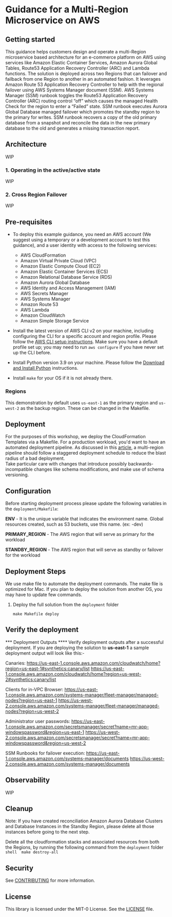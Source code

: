 # Guidance for a Multi-Region Microservice on AWS

## Getting started

This guidance helps customers design and operate a multi-Region microservice based architecture for an e-commerce platform on AWS using services like Amazon Elastic Container Services, Amazon Aurora Global Tables, Route53 Application Recovery Controller (ARC) and Lambda functions. The solution is deployed across two Regions that can failover and failback from one Region to another in an automated fashion. It leverages Amazon Route 53 Application Recovery Controller to help with the regional failover using AWS Systems Manager document (SSM). AWS Systems Manager (SSM) runbook  toggles the Route53 Application Recovery Controller (ARC) routing control “off” which causes the managed Health Check for the region to enter a “Failed” state. SSM runbook executes Aurora Global Database managed failover which promotes the standby region to the primary for writes. SSM runbook recovers a copy of the old primary database from a snapshot and reconcile the data in the new primary database to the old and generates a missing transaction report. 

## Architecture
WIP

### 1. Operating in the active/active state
WIP

### 2. Cross Region Failover 
WIP


## Pre-requisites

* To deploy this example guidance, you need an AWS account (We suggest using a temporary or a development account to 
  test this guidance), and a user identity with access to the following services:

    * AWS CloudFormation
    * Amazon Virtual Private Cloud (VPC)
    * Amazon Elastic Compute Cloud (EC2)
    * Amazon Elastic Container Services (ECS)
    * Amazon Relational Database Service (RDS)
    * Amazon Aurora Global Database 
    * AWS Identity and Access Management (IAM)
    * AWS Secrets Manager
    * AWS Systems Manager
    * Amazon Route 53
    * AWS Lambda
    * Amazon CloudWatch
    * Amazon Simple Storage Service
* Install the latest version of AWS CLI v2 on your machine, including configuring the CLI for a specific account and region
profile.  Please follow the [AWS CLI setup instructions](https://github.com/aws/aws-cli).  Make sure you have a 
default profile set up; you may need to run `aws configure` if you have never set up the CLI before. 

* Install Python version 3.9 on your machine. Please follow the [Download and Install Python](https://www.python.org/downloads/) instructions.

* Install `make` for your OS if it is not already there.

### Regions

This demonstration by default uses `us-east-1` as the primary region and `us-west-2` as the backup region. These can be changed in the Makefile.

## Deployment

For the purposes of this workshop, we deploy the CloudFormation Templates via a Makefile. For a production workload, you'd want to have an automated deployment pipeline.  As discussed in this 
[article](https://aws.amazon.com/builders-library/automating-safe-hands-off-deployments/?did=ba_card&trk=ba_card), a multi-region pipeline should follow a staggered deployment schedule to reduce the blast radius of a bad deployment.  
Take particular care with changes that introduce possibly backwards-incompatible changes like schema modifications, and make use of schema versioning.


## Configuration
Before starting deployment process please update the following variables in the `deployment/Makefile`:

**ENV** - It is the unique variable that indicates the environment name. Global resources created, such as S3 buckets, use this name. (ex: -dev)

**PRIMARY_REGION** - The AWS region that will serve as primary for the workload

**STANDBY_REGION** - The AWS region that will serve as standby or failover for the workload

## Deployment Steps

We use make file to automate the deployment commands. The make file is optimized for Mac. If you plan to deploy the solution from another OS, you may have to update few commands.

1. Deploy the full solution from the `deployment` folder
    ```shell
    make Makefile deploy
    ```

## Verify the deployment

*** Deployment Outputs ****
Verify deployment outputs after a successful deployment. If you are deploying the solution to **us-east-1** a sample deployment output will look like this:- 

Canaries:
https://us-east-1.console.aws.amazon.com/cloudwatch/home?region=us-east-1#synthetics:canary/list
https://us-east-1.console.aws.amazon.com/cloudwatch/home?region=us-west-2#synthetics:canary/list

Clients for in-VPC Browser:
https://us-east-1.console.aws.amazon.com/systems-manager/fleet-manager/managed-nodes?region=us-east-1
https://us-west-2.console.aws.amazon.com/systems-manager/fleet-manager/managed-nodes?region=us-west-2

Administrator user passwords:
https://us-east-1.console.aws.amazon.com/secretsmanager/secret?name=mr-app-windowspassword&region=us-east-1
https://us-west-2.console.aws.amazon.com/secretsmanager/secret?name=mr-app-windowspassword&region=us-west-2

SSM Runbooks for failover execution:
https://us-east-1.console.aws.amazon.com/systems-manager/documents
https://us-west-2.console.aws.amazon.com/systems-manager/documents


## Observability
WIP

## Cleanup

Note: If you have created reconciliation Amazon Aurora Database Clusters and Database Instances in the Standby Region, please delete all those instances before going to the next step.

Delete all the cloudformation stacks and associated resources from both the Regions, by running the following command from the `deployment` folder
    ```shell 
    make destroy-all
    ```


## Security
See [CONTRIBUTING](CONTRIBUTING.md) for more information.

## License
This library is licensed under the MIT-0 License. See the [LICENSE](LICENSE) file.